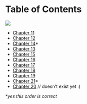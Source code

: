 # Table of Contents

![](https://og-cards.vercel.app/AP%20European%20History.png?theme=light&md=1&fontSize=225px)

- [Chapter 11](chapter11)
- [Chapter 12](chapter12)
- [Chapter 14](chapter14)*
- [Chapter 13](chapter13)
- [Chapter 15](chapter15)
- [Chapter 16](chapter16)
- [Chapter 17](chapter17)
- [Chapter 18](chapter18)
- [Chapter 19](chapter19)
- [Chapter 21](chapter21)*
- [Chapter 20](chapter20) // doesn't exist yet :)

*\*yes this order is correct*